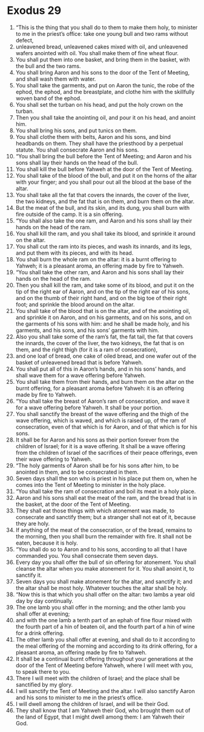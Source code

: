 ﻿
# Exodus 29
1. “This is the thing that you shall do to them to make them holy, to minister to me in the priest’s office: take one young bull and two rams without defect, 
2. unleavened bread, unleavened cakes mixed with oil, and unleavened wafers anointed with oil. You shall make them of fine wheat flour. 
3. You shall put them into one basket, and bring them in the basket, with the bull and the two rams. 
4. You shall bring Aaron and his sons to the door of the Tent of Meeting, and shall wash them with water. 
5. You shall take the garments, and put on Aaron the tunic, the robe of the ephod, the ephod, and the breastplate, and clothe him with the skillfully woven band of the ephod. 
6. You shall set the turban on his head, and put the holy crown on the turban. 
7. Then you shall take the anointing oil, and pour it on his head, and anoint him. 
8. You shall bring his sons, and put tunics on them. 
9. You shall clothe them with belts, Aaron and his sons, and bind headbands on them. They shall have the priesthood by a perpetual statute. You shall consecrate Aaron and his sons. 
10. “You shall bring the bull before the Tent of Meeting; and Aaron and his sons shall lay their hands on the head of the bull. 
11. You shall kill the bull before Yahweh at the door of the Tent of Meeting. 
12. You shall take of the blood of the bull, and put it on the horns of the altar with your finger; and you shall pour out all the blood at the base of the altar. 
13. You shall take all the fat that covers the innards, the cover of the liver, the two kidneys, and the fat that is on them, and burn them on the altar. 
14. But the meat of the bull, and its skin, and its dung, you shall burn with fire outside of the camp. It is a sin offering. 
15. “You shall also take the one ram, and Aaron and his sons shall lay their hands on the head of the ram. 
16. You shall kill the ram, and you shall take its blood, and sprinkle it around on the altar. 
17. You shall cut the ram into its pieces, and wash its innards, and its legs, and put them with its pieces, and with its head. 
18. You shall burn the whole ram on the altar: it is a burnt offering to Yahweh; it is a pleasant aroma, an offering made by fire to Yahweh. 
19. “You shall take the other ram, and Aaron and his sons shall lay their hands on the head of the ram. 
20. Then you shall kill the ram, and take some of its blood, and put it on the tip of the right ear of Aaron, and on the tip of the right ear of his sons, and on the thumb of their right hand, and on the big toe of their right foot; and sprinkle the blood around on the altar. 
21. You shall take of the blood that is on the altar, and of the anointing oil, and sprinkle it on Aaron, and on his garments, and on his sons, and on the garments of his sons with him: and he shall be made holy, and his garments, and his sons, and his sons’ garments with him. 
22. Also you shall take some of the ram’s fat, the fat tail, the fat that covers the innards, the cover of the liver, the two kidneys, the fat that is on them, and the right thigh (for it is a ram of consecration), 
23. and one loaf of bread, one cake of oiled bread, and one wafer out of the basket of unleavened bread that is before Yahweh. 
24. You shall put all of this in Aaron’s hands, and in his sons’ hands, and shall wave them for a wave offering before Yahweh. 
25. You shall take them from their hands, and burn them on the altar on the burnt offering, for a pleasant aroma before Yahweh: it is an offering made by fire to Yahweh. 
26. “You shall take the breast of Aaron’s ram of consecration, and wave it for a wave offering before Yahweh. It shall be your portion. 
27. You shall sanctify the breast of the wave offering and the thigh of the wave offering, which is waved, and which is raised up, of the ram of consecration, even of that which is for Aaron, and of that which is for his sons. 
28. It shall be for Aaron and his sons as their portion forever from the children of Israel; for it is a wave offering. It shall be a wave offering from the children of Israel of the sacrifices of their peace offerings, even their wave offering to Yahweh. 
29. “The holy garments of Aaron shall be for his sons after him, to be anointed in them, and to be consecrated in them. 
30. Seven days shall the son who is priest in his place put them on, when he comes into the Tent of Meeting to minister in the holy place. 
31. “You shall take the ram of consecration and boil its meat in a holy place. 
32. Aaron and his sons shall eat the meat of the ram, and the bread that is in the basket, at the door of the Tent of Meeting. 
33. They shall eat those things with which atonement was made, to consecrate and sanctify them; but a stranger shall not eat of it, because they are holy. 
34. If anything of the meat of the consecration, or of the bread, remains to the morning, then you shall burn the remainder with fire. It shall not be eaten, because it is holy. 
35. “You shall do so to Aaron and to his sons, according to all that I have commanded you. You shall consecrate them seven days. 
36. Every day you shall offer the bull of sin offering for atonement. You shall cleanse the altar when you make atonement for it. You shall anoint it, to sanctify it. 
37. Seven days you shall make atonement for the altar, and sanctify it; and the altar shall be most holy. Whatever touches the altar shall be holy. 
38. “Now this is that which you shall offer on the altar: two lambs a year old day by day continually. 
39. The one lamb you shall offer in the morning; and the other lamb you shall offer at evening; 
40. and with the one lamb a tenth part of an ephah of fine flour mixed with the fourth part of a hin of beaten oil, and the fourth part of a hin of wine for a drink offering. 
41. The other lamb you shall offer at evening, and shall do to it according to the meal offering of the morning and according to its drink offering, for a pleasant aroma, an offering made by fire to Yahweh. 
42. It shall be a continual burnt offering throughout your generations at the door of the Tent of Meeting before Yahweh, where I will meet with you, to speak there to you. 
43. There I will meet with the children of Israel; and the place shall be sanctified by my glory. 
44. I will sanctify the Tent of Meeting and the altar. I will also sanctify Aaron and his sons to minister to me in the priest’s office. 
45. I will dwell among the children of Israel, and will be their God. 
46. They shall know that I am Yahweh their God, who brought them out of the land of Egypt, that I might dwell among them: I am Yahweh their God. 
